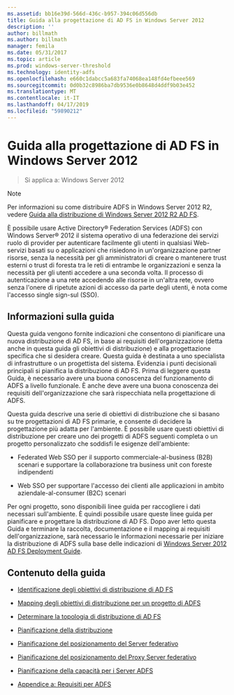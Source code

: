 ```yaml
---
ms.assetid: bb16e39d-566d-436c-b957-394c06d556db
title: Guida alla progettazione di AD FS in Windows Server 2012
description: ''
author: billmath
ms.author: billmath
manager: femila
ms.date: 05/31/2017
ms.topic: article
ms.prod: windows-server-threshold
ms.technology: identity-adfs
ms.openlocfilehash: e660c1dabcc5a683fa74068ea148fd4efbeee569
ms.sourcegitcommit: 0d0b32c8986ba7db9536e0b8648d4ddf9b03e452
ms.translationtype: MT
ms.contentlocale: it-IT
ms.lasthandoff: 04/17/2019
ms.locfileid: "59890212"
---
```

# <a name="ad-fs-design-guide-in-windows-server-2012"></a>Guida alla progettazione di AD FS in Windows Server 2012

>Si applica a: Windows Server 2012
  
> [!NOTE]  
> Per informazioni su come distribuire ADFS in Windows Server 2012 R2, vedere [Guida alla distribuzione di Windows Server 2012 R2 AD FS](../../ad-fs/deployment/Windows-Server-2012-R2-AD-FS-Deployment-Guide.md).  
  
È possibile usare Active Directory® Federation Services \(ADFS\) con Windows Server® 2012 il sistema operativo di una federazione dei servizi ruolo di provider per autenticare facilmente gli utenti in qualsiasi Web\-servizi basati su o applicazioni che risiedono in un'organizzazione partner risorse, senza la necessità per gli amministratori di creare o mantenere trust esterni o trust di foresta tra le reti di entrambe le organizzazioni e senza la necessità per gli utenti accedere a una seconda volta. Il processo di autenticazione a una rete accedendo alle risorse in un'altra rete, ovvero senza l'onere di ripetute azioni di accesso da parte degli utenti, è nota come l'accesso single sign\-sul \(SSO\).  
  
## <a name="about-this-guide"></a>Informazioni sulla guida  
Questa guida vengono fornite indicazioni che consentono di pianificare una nuova distribuzione di AD FS, in base ai requisiti dell'organizzazione \(detta anche in questa guida gli obiettivi di distribuzione\) e alla progettazione specifica che si desidera creare. Questa guida è destinata a uno specialista di infrastrutture o un progettista del sistema. Evidenzia i punti decisionali principali si pianifica la distribuzione di AD FS. Prima di leggere questa Guida, è necessario avere una buona conoscenza del funzionamento di ADFS a livello funzionale. È anche deve avere una buona conoscenza dei requisiti dell'organizzazione che sarà rispecchiata nella progettazione di ADFS.  
  
Questa guida descrive una serie di obiettivi di distribuzione che si basano su tre progettazioni di AD FS primarie, e consente di decidere la progettazione più adatta per l'ambiente. È possibile usare questi obiettivi di distribuzione per creare uno dei progetti di ADFS seguenti completa o un progetto personalizzato che soddisfi le esigenze dell'ambiente:  
  
-   Federated Web SSO per il supporto commerciale\-al\-business \(B2B\) scenari e supportare la collaborazione tra business unit con foreste indipendenti  
  
-   Web SSO per supportare l'accesso dei clienti alle applicazioni in ambito aziendale\-al\-consumer \(B2C\) scenari  
  
Per ogni progetto, sono disponibili linee guida per raccogliere i dati necessari sull'ambiente. È quindi possibile usare queste linee guida per pianificare e progettare la distribuzione di AD FS. Dopo aver letto questa Guida e terminare la raccolta, documentazione e il mapping ai requisiti dell'organizzazione, sarà necessario le informazioni necessarie per iniziare la distribuzione di ADFS sulla base delle indicazioni di [Windows Server 2012 AD FS Deployment Guide](../../ad-fs/deployment/Windows-Server-2012-AD-FS-Deployment-Guide.md).  
  
## <a name="in-this-guide"></a>Contenuto della guida  
  
-   [Identificazione degli obiettivi di distribuzione di AD FS](Identifying-Your-AD-FS-Deployment-Goals.md)  
  
-   [Mapping degli obiettivi di distribuzione per un progetto di ADFS](Mapping-Your-Deployment-Goals-to-an-AD-FS-Design.md)  
  
-   [Determinare la topologia di distribuzione di AD FS](Determine-Your-AD-FS-Deployment-Topology.md)  
  
-   [Pianificazione della distribuzione](Planning-Your-Deployment.md)  
  
-   [Pianificazione del posizionamento del Server federativo](Planning-Federation-Server-Placement.md)  
  
-   [Pianificazione del posizionamento del Proxy Server federativo](Planning-Federation-Server-Proxy-Placement.md)  
  
-   [Pianificazione della capacità per i Server ADFS](Planning-for-AD-FS-Server-Capacity.md)  
  
-   [Appendice a: Requisiti per ADFS](Appendix-A--Reviewing-AD-FS-Requirements.md)  
  

